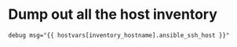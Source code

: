 # Dump out all the host inventory

`debug msg="{{ hostvars[inventory_hostname].ansible_ssh_host }}"`
